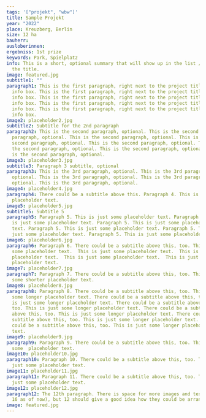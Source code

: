 ```yaml
---
tags: '["projekt", "wbw"]'
title: Sample Projekt
year: "2022"
place: Kreuzberg, Berlin
size: 12 ha
bauherr: 
ausloberinnen: 
ergebniss: 1st prize
keywords: Park, Spielplatz
info: This is a short, optional summary that will show up in the list / below
  the title.
image: featured.jpg
subtitle1: ""
paragraph1: This is the first paragraph, right next to the project title and
  info box. This is the first paragraph, right next to the project title and
  info box. This is the first paragraph, right next to the project title and
  info box. This is the first paragraph, right next to the project title and
  info box. This is the first paragraph, right next to the project title and
  info box.
image2: placeholder2.jpg
subtitle2: Subtitle for the 2nd paragraph
paragraph2: This is the second paragraph, optional. This is the second
  paragraph, optional. This is the second paragraph, optional. This is the
  second paragraph, optional. This is the second paragraph, optional. This is
  the second paragraph, optional. This is the second paragraph, optional. This
  is the second paragraph, optional.
image3: placeholder3.jpg
subtitle3: Paragraph 3 subtitle, optional
paragraph3: This is the 3rd paragraph, optional. This is the 3rd paragraph,
  optional. This is the 3rd paragraph, optional. This is the 3rd paragraph,
  optional. This is the 3rd paragraph, optional.
image4: placeholder4.jpg
paragraph4: There could be a subtitle above this. Paragraph 4. This is just some
  placeholder text.
image5: placeholder5.jpg
subtitle5: Subtitle 5
paragraph5: Paragraph 5. This is just some placeholder text. Paragraph 5. This
  is just some placeholder text. Paragraph 5. This is just some placeholder
  text. Paragraph 5. This is just some placeholder text. Paragraph 5. This is
  just some placeholder text. Paragraph 5. This is just some placeholder text.
image6: placeholder6.jpg
paragraph6: Paragraph 6. There could be a subtitle above this, too. This is just
  some placeholder text.  This is just some placeholder text.  This is just some
  placeholder text.  This is just some placeholder text.  This is just some
  placeholder text.
image7: placeholder7.jpg
paragraph7: Paragraph 7. There could be a subtitle above this, too. This is just
  some shorter placeholder text.
image8: placeholder8.jpg
paragraph8: Paragraph 8. There could be a subtitle above this, too. This is just
  some longer placeholder text. There could be a subtitle above this, too. This
  is just some longer placeholder text. There could be a subtitle above this,
  too. This is just some longer placeholder text. There could be a subtitle
  above this, too. This is just some longer placeholder text. There could be a
  subtitle above this, too. This is just some longer placeholder text. There
  could be a subtitle above this, too. This is just some longer placeholder
  text.
image9: placeholder9.jpg
paragraph9: Paragraph 9. There could be a subtitle above this, too. This is just
  some  placeholder text.
image10: placeholder10.jpg
paragraph10: Paragraph 10. There could be a subtitle above this, too. This is
  just some placeholder text.
image11: placeholder11.jpg
paragraph11: Paragraph 11. There could be a subtitle above this, too. This is
  just some placeholder text.
image12: placeholder12.jpg
paragraph12: The 12th paragraph. There is space for more images and text (up to
  16 as of now), but 12 should give a good idea how they could be arranged.
image: featured.jpg
---
```

